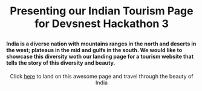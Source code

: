# <p align=center> Presenting our Indian Tourism Page for Devsnest Hackathon 3 </p>

#### India is a diverse nation with mountains ranges in the north and deserts in the west; plateaus in the mid and gulfs in the south. We would like to showcase this diversity woth our landing page for a tourism website that tells the story of this diversity and beauty.

<p align=center> Click <a href="https://github.com/siddhant-roy/IndiaTourism/blob/main/index.html">here</a> to land on this awesome page and travel through the beauty of India</p>
